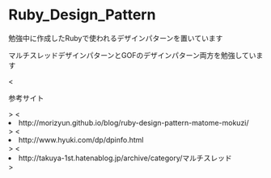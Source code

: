 # Ruby_Design_Pattern
<p>勉強中に作成したRubyで使われるデザインパターンを置いています</p>
<p>マルチスレッドデザインパターンとGOFのデザインパターン両方を勉強しています</p>
<<p>参考サイト</p>>
<<li>http://morizyun.github.io/blog/ruby-design-pattern-matome-mokuzi/</li>>
<<li>http://www.hyuki.com/dp/dpinfo.html</li>>
<<li>http://takuya-1st.hatenablog.jp/archive/category/マルチスレッド</li>>
